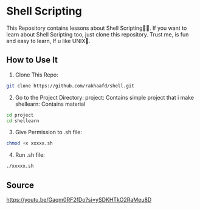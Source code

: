# Shell Scripting
This Repository contains lessons about Shell Scripting🧑‍💻. If you want to learn about Shell Scripting too, just clone this repository. Trust me, is fun and easy to learn, If u like UNIX🚀.

## How to Use It

1. Clone This Repo:
```bash
git clone https://github.com/rakhaafd/shell.git
```

2. Go to the Project Directory:
project: Contains simple project that i make
shellearn: Contains material
```bash
cd project
cd shellearn
```

3. Give Permission to .sh file:
```bash
chmod +x xxxxx.sh
```

4. Run .sh file:
```bash
./xxxxx.sh
```

## Source
https://youtu.be/Gaqm0RF2fDo?si=ySDKHTkO2RaMeu8D